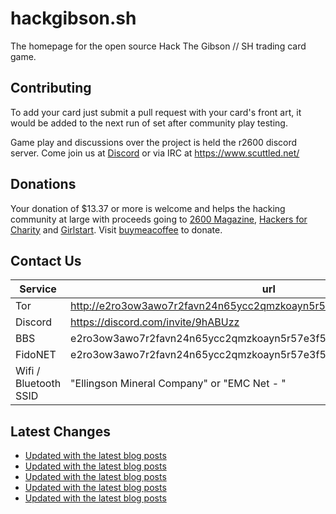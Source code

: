 # hackgibson.sh
The homepage for the open source Hack The Gibson // SH trading card game.


## Contributing

To add your card just submit a pull request with your card's front art, it would be added to the next run of set after community play testing.

Game play and discussions over the project is held the r2600 discord server. Come join us at [Discord](https://discord.com/invite/9hABUzz) or via IRC at https://www.scuttled.net/


## Donations

Your donation of $13.37 or more is welcome and helps the hacking community at large with proceeds going to [2600 Magazine](https://2600.com/), [Hackers for Charity](https://hackersforcharity.org) and [Girlstart](https://girlstart.org).  Visit [buymeacoffee](https://www.buymeacoffee.com/hackgibson.sh) to donate.


## Contact Us

Service | url
-|-
Tor | http://e2ro3ow3awo7r2favn24n65ycc2qmzkoayn5r57e3f56nvjwdcgg32ad.onion
Discord | https://discord.com/invite/9hABUzz
BBS | e2ro3ow3awo7r2favn24n65ycc2qmzkoayn5r57e3f56nvjwdcgg32ad.onion:23
FidoNET | e2ro3ow3awo7r2favn24n65ycc2qmzkoayn5r57e3f56nvjwdcgg32ad.onion:24554
Wifi / Bluetooth SSID | "Ellingson Mineral Company" or "EMC Net - <fidonet address>"

## Latest Changes
<!-- BLOG-POST-LIST:START -->
- [Updated with the latest blog posts](https://github.com/DFW2600/hackgibson.sh/commit/57d11371d8b7eb62cd58967480c97a7add71b563)
- [Updated with the latest blog posts](https://github.com/DFW2600/hackgibson.sh/commit/dd95ec5bd9d1a0864005e80036374abe100f9e78)
- [Updated with the latest blog posts](https://github.com/DFW2600/hackgibson.sh/commit/e1c03c514cbc8e85ea11959fcd8ffbd218b10267)
- [Updated with the latest blog posts](https://github.com/DFW2600/hackgibson.sh/commit/fd9a09f518f957e6c62ca7f5b725707b82d4aed1)
- [Updated with the latest blog posts](https://github.com/DFW2600/hackgibson.sh/commit/269973ec6f328017e8acfa8d3d01536a43e03c22)
<!-- BLOG-POST-LIST:END -->
